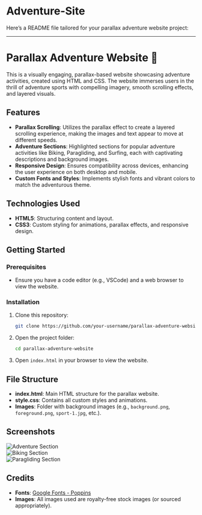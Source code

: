 # Adventure-Site
Here’s a README file tailored for your parallax adventure website project:

---

# Parallax Adventure Website 🌄

This is a visually engaging, parallax-based website showcasing adventure activities, created using HTML and CSS. The website immerses users in the thrill of adventure sports with compelling imagery, smooth scrolling effects, and layered visuals.

## Features

- **Parallax Scrolling**: Utilizes the parallax effect to create a layered scrolling experience, making the images and text appear to move at different speeds.
- **Adventure Sections**: Highlighted sections for popular adventure activities like Biking, Paragliding, and Surfing, each with captivating descriptions and background images.
- **Responsive Design**: Ensures compatibility across devices, enhancing the user experience on both desktop and mobile.
- **Custom Fonts and Styles**: Implements stylish fonts and vibrant colors to match the adventurous theme.

## Technologies Used

- **HTML5**: Structuring content and layout.
- **CSS3**: Custom styling for animations, parallax effects, and responsive design.

## Getting Started

### Prerequisites

- Ensure you have a code editor (e.g., VSCode) and a web browser to view the website.

### Installation

1. Clone this repository:
   ```bash
   git clone https://github.com/your-username/parallax-adventure-website.git
   ```
2. Open the project folder:
   ```bash
   cd parallax-adventure-website
   ```
3. Open `index.html` in your browser to view the website.

## File Structure

- **index.html**: Main HTML structure for the parallax website.
- **style.css**: Contains all custom styles and animations.
- **Images**: Folder with background images (e.g., `background.png`, `foreground.png`, `sport-1.jpg`, etc.).

## Screenshots

![Adventure Section](screenshots/adventure_section.png)  
![Biking Section](screenshots/biking_section.png)  
![Paragliding Section](screenshots/paragliding_section.png)

## Credits

- **Fonts**: [Google Fonts - Poppins](https://fonts.google.com/specimen/Poppins)
- **Images**: All images used are royalty-free stock images (or sourced appropriately).
